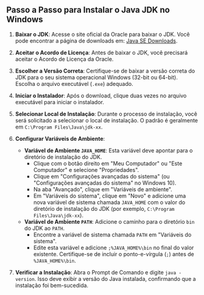 ## Passo a Passo para Instalar o Java JDK no Windows

1. **Baixar o JDK**: Acesse o site oficial da Oracle para baixar o JDK. Você pode encontrar a página de downloads em: [Java SE Downloads](https://www.oracle.com/java/technologies/javase-jdk11-downloads.html).

2. **Aceitar o Acordo de Licença**: Antes de baixar o JDK, você precisará aceitar o Acordo de Licença da Oracle.

3. **Escolher a Versão Correta**: Certifique-se de baixar a versão correta do JDK para o seu sistema operacional Windows (32-bit ou 64-bit). Escolha o arquivo executável (`.exe`) adequado.

4. **Iniciar o Instalador**: Após o download, clique duas vezes no arquivo executável para iniciar o instalador.

5. **Selecionar Local de Instalação**: Durante o processo de instalação, você será solicitado a selecionar o local de instalação. O padrão é geralmente em `C:\Program Files\Java\jdk-xx`.

6. **Configurar Variáveis de Ambiente**:
   - **Variável de Ambiente `JAVA_HOME`**: Esta variável deve apontar para o diretório de instalação do JDK.
     - Clique com o botão direito em "Meu Computador" ou "Este Computador" e selecione "Propriedades".
     - Clique em "Configurações avançadas do sistema" (ou "Configurações avançadas do sistema" no Windows 10).
     - Na aba "Avançado", clique em "Variáveis de ambiente".
     - Em "Variáveis do sistema", clique em "Novo" e adicione uma nova variável de sistema chamada `JAVA_HOME` com o valor do diretório de instalação do JDK (por exemplo, `C:\Program Files\Java\jdk-xx`).
   - **Variável de Ambiente `PATH`**: Adicione o caminho para o diretório `bin` do JDK ao `PATH`.
     - Encontre a variável de sistema chamada `PATH` em "Variáveis do sistema".
     - Edite esta variável e adicione `;%JAVA_HOME%\bin` no final do valor existente. Certifique-se de incluir o ponto-e-vírgula (`;`) antes de `%JAVA_HOME%\bin`.
     
7. **Verificar a Instalação**: Abra o Prompt de Comando e digite `java -version`. Isso deve exibir a versão do Java instalada, confirmando que a instalação foi bem-sucedida.
